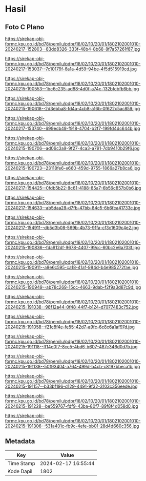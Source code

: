 # Hasil

## Foto C Plano

https://sirekap-obj-formc.kpu.go.id/bd78/pemilu/pdpr/18/02/10/20/01/1802102001010-20240217-152803--83dd8326-333f-48b4-8b68-8f7a57261f87.jpg

https://sirekap-obj-formc.kpu.go.id/bd78/pemilu/pdpr/18/02/10/20/01/1802102001010-20240217-153037--7c10179f-6a1a-4d59-94be-4f5d515919cd.jpg

https://sirekap-obj-formc.kpu.go.id/bd78/pemilu/pdpr/18/02/10/20/01/1802102001010-20240215-190553--1bc6c235-ad88-4d0f-a74c-132bfcbfb6bb.jpg

https://sirekap-obj-formc.kpu.go.id/bd78/pemilu/pdpr/18/02/10/20/01/1802102001010-20240215-190618--2d3ebba8-fd4a-4cb8-a16b-0f622c5ac859.jpg

https://sirekap-obj-formc.kpu.go.id/bd78/pemilu/pdpr/18/02/10/20/01/1802102001010-20240217-153740--699ecb49-f918-4704-b2f7-199fd4dc644b.jpg

https://sirekap-obj-formc.kpu.go.id/bd78/pemilu/pdpr/18/02/10/20/01/1802102001010-20240215-190706--ad06c3a9-9f27-4ca3-a791-7db9410b29f6.jpg

https://sirekap-obj-formc.kpu.go.id/bd78/pemilu/pdpr/18/02/10/20/01/1802102001010-20240215-190723--23118fe6-e660-459d-9755-1866a27b8ca6.jpg

https://sirekap-obj-formc.kpu.go.id/bd78/pemilu/pdpr/18/02/10/20/01/1802102001010-20240217-154425--0fdb5b22-8c61-4188-85a7-6b56c857b0b6.jpg

https://sirekap-obj-formc.kpu.go.id/bd78/pemilu/pdpr/18/02/10/20/01/1802102001010-20240217-154633--ab5daa28-d7fb-47bb-84c5-6b6fca41733c.jpg

https://sirekap-obj-formc.kpu.go.id/bd78/pemilu/pdpr/18/02/10/20/01/1802102001010-20240217-154911--db5d3b08-569b-4b73-91fa-cf3c1609c4e2.jpg

https://sirekap-obj-formc.kpu.go.id/bd78/pemilu/pdpr/18/02/10/20/01/1802102001010-20240215-190836--fda912df-9678-4407-99cc-60bc2e6a703f.jpg

https://sirekap-obj-formc.kpu.go.id/bd78/pemilu/pdpr/18/02/10/20/01/1802102001010-20240215-190911--a8e6c595-ca18-41af-984d-b4e985272fae.jpg

https://sirekap-obj-formc.kpu.go.id/bd78/pemilu/pdpr/18/02/10/20/01/1802102001010-20240215-190949--ab78c269-15cc-4663-9dab-f2f9a3d87c9d.jpg

https://sirekap-obj-formc.kpu.go.id/bd78/pemilu/pdpr/18/02/10/20/01/1802102001010-20240215-191038--98f12a44-0f48-44f7-b124-d7077483c752.jpg

https://sirekap-obj-formc.kpu.go.id/bd78/pemilu/pdpr/18/02/10/20/01/1802102001010-20240215-191058--f21c8f4e-fe55-42d7-a9fc-6c8c6a1af97d.jpg

https://sirekap-obj-formc.kpu.go.id/bd78/pemilu/pdpr/18/02/10/20/01/1802102001010-20240215-191118--ff14e0f7-8cc5-4bd6-b607-487c346d0d7b.jpg

https://sirekap-obj-formc.kpu.go.id/bd78/pemilu/pdpr/18/02/10/20/01/1802102001010-20240215-191138--50f93404-a764-499d-b4cb-c8197bbeca1b.jpg

https://sirekap-obj-formc.kpu.go.id/bd78/pemilu/pdpr/18/02/10/20/01/1802102001010-20240215-191157--b33bf196-d129-4491-9f32-3103c356eede.jpg

https://sirekap-obj-formc.kpu.go.id/bd78/pemilu/pdpr/18/02/10/20/01/1802102001010-20240215-191228--be559767-fdf9-43ba-80f7-89f8f4d058d0.jpg

https://sirekap-obj-formc.kpu.go.id/bd78/pemilu/pdpr/18/02/10/20/01/1802102001010-20240215-191306--531a401c-fb9c-4efe-bb01-28d4d660c356.jpg


## Metadata

| Key        | Value               |
| ---------- | ------------------- |
| Time Stamp | 2024-02-17 16:55:44 |
| Kode Dapil | 1802                |



